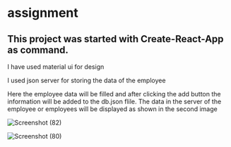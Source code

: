 # assignment

<h2>This project was started with Create-React-App as command.</h2>

  
<p> I have used material ui for design</p>

<p> I used json server for storing the data of the employee</p>
<p>Here the employee data will be filled and after clicking the add button the information will be added to the db.json flile. The data in the server  of the employee or employees will be displayed as shown in the second image</p>


![Screenshot (82)](https://user-images.githubusercontent.com/93375590/159631395-5ee137fe-739b-4221-870f-f4b1e671cdb2.png)



![Screenshot (80)](https://user-images.githubusercontent.com/93375590/159631239-0f858874-cca4-4b77-ba95-6192ba392331.png)
